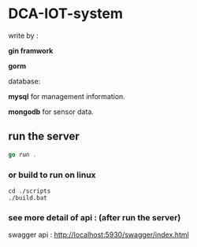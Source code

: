 # DCA-IOT-system

write by :

​**gin framwork**

​**gorm**

database:

​**mysql** for management information.

​**mongodb** for sensor data.

## run the server

```go
go run .
```

### or build to run on linux

```shel
cd ./scripts
./build.bat
```

### see more detail of api : (after run the server)

swagger api : <http://localhost:5930/swagger/index.html>
